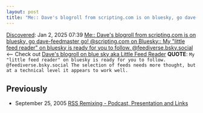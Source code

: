 ```yaml
---
layout: post
title: "Me:: Dave's blogroll from scripting.com is on bluesky, go dave-feedmaster go! @scripting.com on Bluesky:: My 'little feed reader' on bluesky is ready for you to follow. @feediverse.bsky.social"
---
```

[Discovered](http://rolandtanglao.com/2020/07/29/p1-blogthis-checkvist-list-links-to-blog/): Jan 2, 2025 07:39 [Me:: Dave's blogroll from scripting.com is on bluesky, go dave-feedmaster go! @scripting.com on Bluesky:: My "little feed reader" on bluesky is ready for you to follow. @feediverse.bsky.social](https://bsky.app/profile/scripting.com/post/3lerbu7ugvc2i) <-- Check out [Dave's blogroll on blue sky aka Little Feed Reader](https://bsky.app/profile/feediverse.bsky.social) **QUOTE**: `My "little feed reader" on bluesky is ready for you to follow. @feediverse.bsky.social The selection of feeds needs more thought, but at a technical level it appears to work well.`

## Previously 
* September 25, 2005 [RSS Remixing - Podcast, Presentation and Links](http://rolandtanglao.com/2005/09/25/rss-remixing-podcast-presentation-and-links/)
